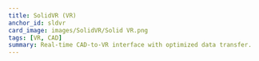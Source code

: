 ```yaml
---
title: SolidVR (VR)
anchor_id: sldvr
card_image: images/SolidVR/Solid VR.png
tags: [VR, CAD]
summary: Real-time CAD-to-VR interface with optimized data transfer.
---
```


